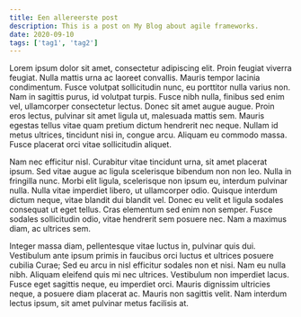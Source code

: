 ```yaml
---
title: Een allereerste post
description: This is a post on My Blog about agile frameworks.
date: 2020-09-10
tags: ['tag1', 'tag2']
---
```


Lorem ipsum dolor sit amet, consectetur adipiscing elit. Proin feugiat viverra feugiat. Nulla mattis urna ac laoreet convallis. Mauris tempor lacinia condimentum. Fusce volutpat sollicitudin nunc, eu porttitor nulla varius non. Nam in sagittis purus, id volutpat turpis. Fusce nibh nulla, finibus sed enim vel, ullamcorper consectetur lectus. Donec sit amet augue augue. Proin eros lectus, pulvinar sit amet ligula ut, malesuada mattis sem. Mauris egestas tellus vitae quam pretium dictum hendrerit nec neque. Nullam id metus ultrices, tincidunt nisi in, congue arcu. Aliquam eu commodo massa. Fusce placerat orci vitae sollicitudin aliquet.

Nam nec efficitur nisl. Curabitur vitae tincidunt urna, sit amet placerat ipsum. Sed vitae augue ac ligula scelerisque bibendum non non leo. Nulla in fringilla nunc. Morbi elit ligula, scelerisque non ipsum eu, interdum pulvinar nulla. Nulla vitae imperdiet libero, ut ullamcorper odio. Quisque interdum dictum neque, vitae blandit dui blandit vel. Donec eu velit et ligula sodales consequat ut eget tellus. Cras elementum sed enim non semper. Fusce sodales sollicitudin odio, vitae hendrerit sem posuere nec. Nam a maximus diam, ac ultrices sem.

Integer massa diam, pellentesque vitae luctus in, pulvinar quis dui. Vestibulum ante ipsum primis in faucibus orci luctus et ultrices posuere cubilia Curae; Sed eu arcu in nisl efficitur sodales non et nisi. Nam eu nulla nibh. Aliquam eleifend quis mi nec ultrices. Vestibulum non imperdiet lacus. Fusce eget sagittis neque, eu imperdiet orci. Mauris dignissim ultricies neque, a posuere diam placerat ac. Mauris non sagittis velit. Nam interdum lectus ipsum, sit amet pulvinar metus facilisis at.
